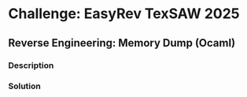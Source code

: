 # Challenge: EasyRev TexSAW 2025

## Reverse Engineering: Memory Dump (Ocaml)

### Description

### Solution

